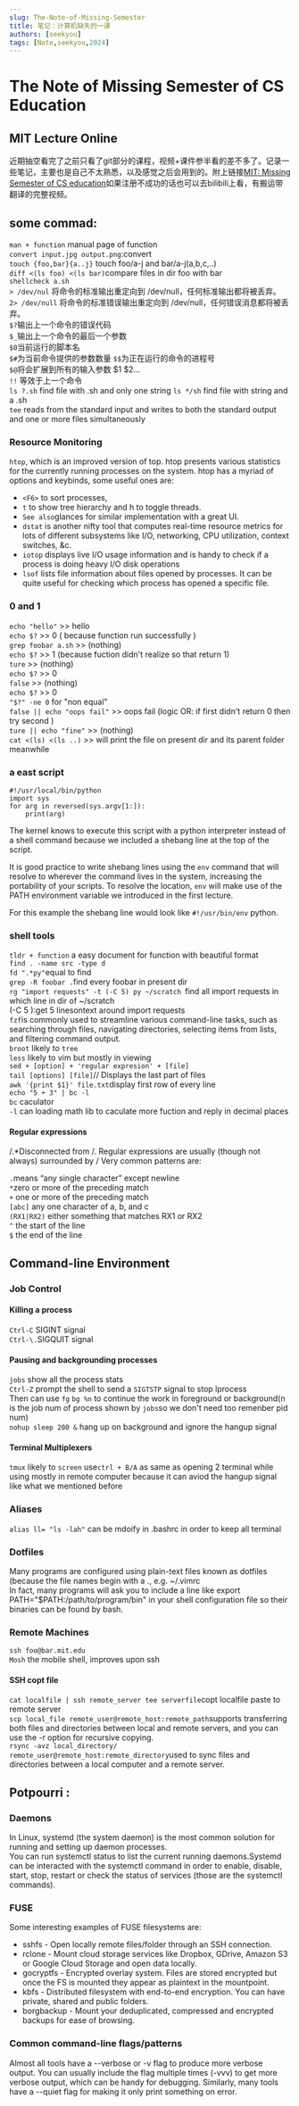 ```yaml
---
slug: The-Note-of-Missing-Semester
title: 笔记：计算机缺失的一课
authors: [seekyou]
tags: [Note,seekyou,2024]
---
```

# The Note of Missing Semester of CS Education
<!-- truncate -->

## MIT Lecture Online 

近期抽空看完了之前只看了git部分的课程，视频+课件参半看的差不多了。记录一些笔记，主要也是自己不太熟悉，以及感觉之后会用到的。附上链接[MIT: Missing Semester of CS education](https://missing.csail.mit.edu/2020/course-shell/)如果注册不成功的话也可以去bilibili上看，有搬运带翻译的完整视频。

## some commad:
`man + function` manual page of function  
`convert input.jpg output.png`:convert  
`touch {foo,bar}{a..j}` touch foo/a-j and bar/a-j(a,b,c,..)  
`diff <(ls foo) <(ls bar)`compare files in dir foo with bar  
`shellcheck a.sh`  
`> /dev/nul` 将命令的标准输出重定向到 /dev/null，任何标准输出都将被丢弃。  
`2> /dev/null` 将命令的标准错误输出重定向到 /dev/null，任何错误消息都将被丢弃。  
`$?`输出上一个命令的错误代码  
`$_`输出上一个命令的最后一个参数  
`$0`当前运行的脚本名  
`$#`为当前命令提供的参数数量
`$$`为正在运行的命令的进程号  
`$@`将会扩展到所有的输入参数 $1 $2...  
`!!` 等效于上一个命令  
`ls ?.sh` find file with .sh and only one string
`ls */sh` find file with string and a .sh  
`tee` reads from the standard input and writes to both the standard output and one or more files simultaneously

### Resource Monitoring
`htop`, which is an improved version of top. htop presents various statistics for the currently running processes on the system. htop has a myriad of options and keybinds, some useful ones are: 
- `<F6>` to sort processes, 
- `t` to show tree hierarchy and h to toggle threads. 
- `See also`glances for similar implementation with a great UI.
- `dstat` is another nifty tool that computes real-time resource metrics for lots of different subsystems like I/O, networking, CPU utilization, context switches, &c.
- `iotop` displays live I/O usage information and is handy to check if a process is doing heavy I/O disk operations
- `lsof` lists file information about files opened by processes. It can be quite useful for checking which process has opened a specific file.
### 0 and 1

`echo "hello"` >> hello  
`echo $?` >> 0 ( because function run successfully )  
`grep foobar a.sh` >> (nothing)  
`echo $?` >> 1 (because fuction didn't realize so that return 1)  
`ture` >> (nothing)  
`echo $?` >> 0  
`false` >> (nothing)  
`echo $?` >> 0  
`"$?" -ne 0` for "non equal"  
`false || echo "oops fail"` >> oops fail (logic OR: if first didn't return 0 then try second )  
`ture || echo "fine"` >> (nothing)  
`cat <(ls) <(ls ..)` >> will print the file on present dir and its parent folder meanwhile  

### a east script
```
#!/usr/local/bin/python
import sys
for arg in reversed(sys.argv[1:]):
    print(arg)
```
The kernel knows to execute this script with a python interpreter instead of a shell command because we included a shebang line at the top of the script.  

It is good practice to write shebang lines using the `env` command that will resolve to wherever the command lives in the system, increasing the portability of your scripts. To resolve the location, `env` will make use of the PATH environment variable we introduced in the first lecture. 

For this example the shebang line would look like `#!/usr/bin/env` python.

### shell tools

`tldr + function` a easy document for function with beautiful format  
`find . -name src -type d`  
`fd ".*py"`equal to find   
`grep -R foobar .`find every foobar in present dir  
`rg "import requests" -t (-C 5) py ~/scratch `find all import requests in which line in dir of ~/scratch  
(-C 5 ):get 5 linesontext around import requests  
`fzf`is commonly used to streamline various command-line tasks, such as searching through files, navigating directories, selecting items from lists, and filtering command output.  
`broot` likely to `tree`  
`less` likely to vim but mostly in viewing  
`sed + [option] + 'regular expresion' + [file] `  
`tail [options] [file]`// Displays the last part of files  
`awk '{print $1}' file.txt`display first row of every line  
`echo "5 + 3" | bc -l`    
`bc` caculator  
`-l` can loading math lib  to caculate more fuction and reply in decimal places  

#### Regular expressions

/.*Disconnected from /. Regular expressions are usually (though not always) surrounded by /
Very common patterns are:

`.`means “any single character” except newline  
`*`zero or more of the preceding match  
`+` one or more of the preceding match  
`[abc]` any one character of a, b, and c  
`(RX1|RX2)` either something that matches RX1 or RX2  
`^` the start of the line  
`$` the end of the line  

## Command-line Environment  
### Job Control
#### Killing a process

`Ctrl-C` SIGINT signal  
`Ctrl-\.`SIGQUIT signal  

#### Pausing and backgrounding processes

`jobs` show all the process stats   
`Ctrl-Z` prompt the shell to send a `SIGTSTP` signal to stop lprocess  
Then can use `fg` `bg %n` to continue the work in foreground or background(n is the job num of process shown by `jobs`so we don't need too remenber pid num)  
`nohup sleep 200 &` hang up on background and ignore the hangup signal   

#### Terminal Multiplexers
`tmux` likely to `screen` use`ctrl + B/A` as same as opening 2 terminal while using mostly in remote computer because it can aviod the hangup signal like what we mentioned before

### Aliases
`alias ll= "ls -lah"`  can be mdoify in .bashrc in order to keep all terminal 

### Dotfiles
Many programs are configured using plain-text files known as dotfiles (because the file names begin with a ., e.g. ~/.vimrc  
In fact, many programs will ask you to include a line like export PATH="$PATH:/path/to/program/bin" in your shell configuration file so their binaries can be found by bash.  

### Remote Machines
`ssh foo@bar.mit.edu`  
`Mosh` the mobile shell, improves upon ssh  

#### SSH copt file 
`cat localfile | ssh remote_server tee serverfile`copt localfile paste to remote server  
`scp local_file remote_user@remote_host:remote_path`supports transferring both files and directories between local and remote servers, and you can use the -r option for recursive copying.  
`rsync -avz local_directory/ remote_user@remote_host:remote_directory`used to sync files and directories between a local computer and a remote server.  
## Potpourri :
### Daemons 
In Linux, systemd (the system daemon) is the most common solution for running and setting up daemon processes.  
You can run systemctl status to list the current running daemons.Systemd can be interacted with the systemctl command in order to enable, disable, start, stop, restart or check the status of services (those are the systemctl commands).
### FUSE
Some interesting examples of FUSE filesystems are:  

* sshfs - Open locally remote files/folder through an SSH connection.
* rclone - Mount cloud storage services like Dropbox, GDrive, Amazon S3 or Google Cloud Storage and open data locally.
* gocryptfs - Encrypted overlay system. Files are stored encrypted but once the FS is mounted they appear as plaintext in the mountpoint.
* kbfs - Distributed filesystem with end-to-end encryption. You can have private, shared and public folders.
* borgbackup - Mount your deduplicated, compressed and encrypted backups for ease of browsing.
### Common command-line flags/patterns
Almost all tools have a --verbose or -v flag to produce more verbose output. You can usually include the flag multiple times (-vvv) to get more verbose output, which can be handy for debugging. Similarly, many tools have a --quiet flag for making it only print something on error.


